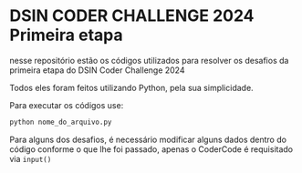 # DSIN CODER CHALLENGE 2024 Primeira etapa

nesse repositório estão os códigos utilizados para resolver os desafios da primeira etapa do DSIN Coder Challenge 2024

Todos eles foram feitos utilizando Python, pela sua simplicidade.

Para executar os códigos use:

```bash
python nome_do_arquivo.py
```

Para alguns dos desafios, é necessário modificar alguns dados dentro do código conforme o que lhe foi passado, apenas o CoderCode é requisitado via `input()`
